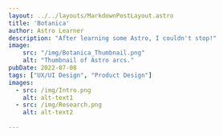 ```yaml
---
layout: ../../layouts/MarkdownPostLayout.astro
title: 'Botanica'
author: Astro Learner
description: "After learning some Astro, I couldn't stop!"
image:
    src: "/img/Botanica_Thumbnail.png"
    alt: "Thumbnail of Astro arcs."
pubDate: 2022-07-08
tags: ["UX/UI Design", "Product Design"]
images:
  - src: /img/Intro.png
    alt: alt-text1
  - src: /img/Research.png
    alt: alt-text2
    
---
```






